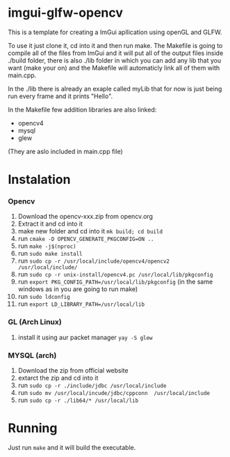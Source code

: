# imgui-glfw-opencv

This is a template for creating a ImGui apllication using openGL and GLFW.

To use it just clone it, cd into it and then run make.
The Makefile is going to compile all of the files from ImGui and it will put
all of the output files inside ./build folder, there is also ./lib folder
in which you can add any lib that you want (make your on) and the Makefile
will automaticly link all of them with main.cpp.

In the ./lib there is already an exaple called myLib that for now is
just being run every frame and it prints "Hello".

In the Makefile few addition libraries are also linked:
 - opencv4
 - mysql
 - glew

(They are aslo included in main.cpp file)

# Instalation

### Opencv
1. Download the opencv-xxx.zip from opencv.org
2. Extract it and cd into it
3. make new folder and cd into it `mk build; cd build`
4. run `cmake -D OPENCV_GENERATE_PKGCONFIG=ON ..`
5. run `make -j$(nproc)`
6. run `sudo make install`
7. run `sudo cp -r /usr/local/include/opencv4/opencv2 /usr/local/include/`
8. run `sudo cp -r unix-install/opencv4.pc /usr/local/lib/pkgconfig`
9. run `export PKG_CONFIG_PATH=/usr/local/lib/pkgconfig` 
(in the same windows as in you are going to run make)
10. run `sudo ldconfig`
11. run `export LD_LIBRARY_PATH=/usr/local/lib`

### GL (Arch Linux)
1. install it using aur packet manager
    `yay -S glew`

### MYSQL (arch)
1. Download the zip from official website
2. extarct the zip and cd into it
3. run `sudo cp -r ./include/jdbc /usr/local/include`
4. run `sudo mv /usr/local/incude/jdbc/cppconn  /usr/local/include`
5. run `sudo cp -r ./lib64/* /usr/local/lib`


# Running
Just run `make` and it will build the executable.